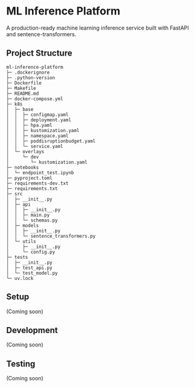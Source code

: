 # ML Inference Platform

A production-ready machine learning inference service built with FastAPI and sentence-transformers.

## Project Structure
```
ml-inference-platform
├─ .dockerignore
├─ .python-version
├─ Dockerfile
├─ Makefile
├─ README.md
├─ docker-compose.yml
├─ k8s
│  ├─ base
│  │  ├─ configmap.yaml
│  │  ├─ deployment.yaml
│  │  ├─ hpa.yaml
│  │  ├─ kustomization.yaml
│  │  ├─ namespace.yaml
│  │  ├─ poddisruptionbudget.yaml
│  │  └─ service.yaml
│  └─ overlays
│     └─ dev
│        └─ kustomization.yaml
├─ notebooks
│  └─ endpoint_test.ipynb
├─ pyproject.toml
├─ requirements-dev.txt
├─ requirements.txt
├─ src
│  ├─ __init__.py
│  ├─ api
│  │  ├─ __init__.py
│  │  ├─ main.py
│  │  └─ schemas.py
│  ├─ models
│  │  ├─ __init__.py
│  │  └─ sentence_transformers.py
│  └─ utils
│     ├─ __init__.py
│     └─ config.py
├─ tests
│  ├─ __init__.py
│  ├─ test_api.py
│  └─ test_model.py
└─ uv.lock

```

## Setup

(Coming soon)

## Development

(Coming soon)

## Testing

(Coming soon)


